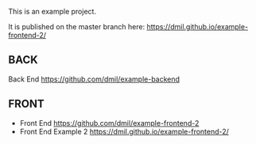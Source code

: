 This is an example project.

It is published on the master branch here: https://dmil.github.io/example-frontend-2/

## BACK
Back End https://github.com/dmil/example-backend

## FRONT
- Front End https://github.com/dmil/example-frontend-2
- Front End Example 2 https://dmil.github.io/example-frontend-2/
